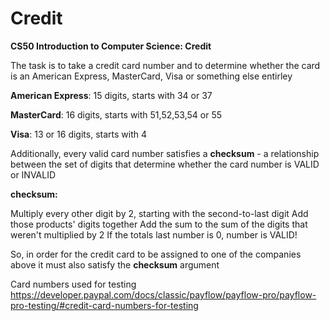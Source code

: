 # Credit
**CS50 Introduction to Computer Science: Credit**

The task is to take a credit card number and to determine whether the card is an American Express, MasterCard, Visa or something else entirley

**American Express**: 15 digits, starts with 34 or 37

**MasterCard**: 16 digits, starts with 51,52,53,54 or 55

**Visa**: 13 or 16 digits, starts with 4


Additionally, every valid card number satisfies a **checksum** - a relationship between the set of digits that determine whether the card number is VALID or INVALID

**checksum:**

Multiply every other digit by 2, starting with the second-to-last digit
Add those products' digits together 
Add the sum to the sum of the digits that weren't multiplied by 2
If the totals last number is 0, number is VALID!

So, in order for the credit card to be assigned to one of the companies above it must also satisfy the **checksum** argument

Card numbers used for testing https://developer.paypal.com/docs/classic/payflow/payflow-pro/payflow-pro-testing/#credit-card-numbers-for-testing

